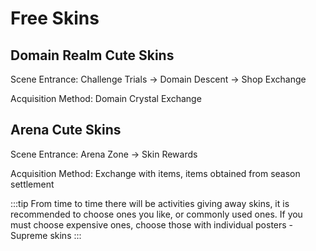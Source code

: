 # Free Skins

## Domain Realm Cute Skins

Scene Entrance: Challenge Trials → Domain Descent → Shop Exchange

Acquisition Method: Domain Crystal Exchange

## Arena Cute Skins

Scene Entrance: Arena Zone → Skin Rewards

Acquisition Method: Exchange with items, items obtained from season settlement

:::tip
From time to time there will be activities giving away skins, it is recommended to choose ones you like, or commonly used ones. If you must choose expensive ones, choose those with individual posters - Supreme skins
:::
